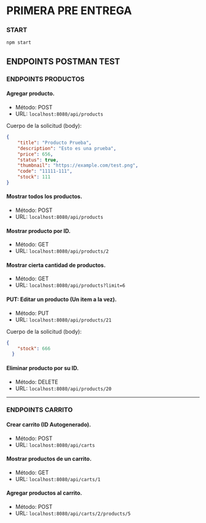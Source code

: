 # PRIMERA PRE ENTREGA

### START

```
npm start
```

## ENDPOINTS POSTMAN TEST


### ENDPOINTS PRODUCTOS

#### Agregar producto.

- Método: POST
- URL: `localhost:8080/api/products`

Cuerpo de la solicitud (body):

```json
{
    "title": "Producto Prueba",
    "description": "Esto es una prueba",
    "price": 656,
    "status": true,
    "thumbnail": "https://example.com/test.png",
    "code": "11111-111",
    "stock": 111
}
```

#### Mostrar todos los productos.
- Método: POST
- URL: `localhost:8080/api/products`


#### Mostrar producto por ID.
- Método: GET
- URL: `localhost:8080/api/products/2`


#### Mostrar cierta cantidad de productos.
- Método: GET
- URL: `localhost:8080/api/products?limit=6`


#### PUT: Editar un producto (Un item a la vez).
- Método: PUT
- URL: `localhost:8080/api/products/21`

Cuerpo de la solicitud (body):
```json
{
    "stock": 666
  }
```

#### Eliminar producto por su ID.
- Método: DELETE
- URL: `localhost:8080/api/products/20`

---

### ENDPOINTS CARRITO

#### Crear carrito (ID Autogenerado).
- Método: POST
- URL: `localhost:8080/api/carts`

#### Mostrar productos de un carrito.
- Método: GET
- URL: `localhost:8080/api/carts/1`

#### Agregar productos al carrito.
- Método: POST
- URL: `localhost:8080/api/carts/2/products/5`
